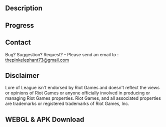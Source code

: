 

## Description

## Progress



## Contact
Bug? Suggestion? Request? - Please send an email to : thepinkelephant73@gmail.com 
## Disclaimer
Lore of League isn't endorsed by Riot Games and doesn't reflect the views or opinions of Riot Games or anyone officially involved in producing or managing Riot Games properties. Riot Games, and all associated properties are trademarks or registered trademarks of Riot Games, Inc.
## WEBGL & APK Download

